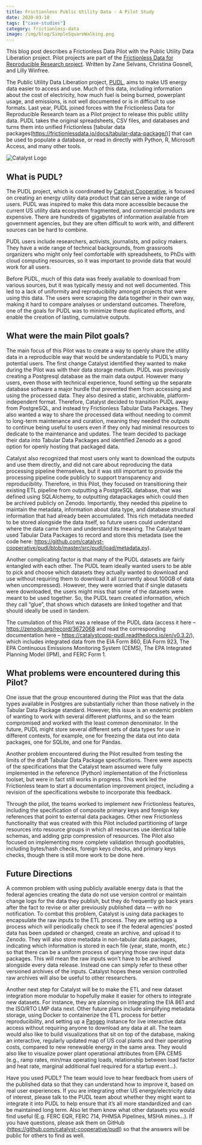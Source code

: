 ```yaml
---
title: Frictionless Public Utility Data - A Pilot Study
date: 2020-03-18
tags: ["case-studies"]
category: frictionless-data
image: /img/blog/SimpleSquareWalking.png
---
```


This blog post describes a Frictionless Data Pilot with the Public Utility Data Liberation project. Pilot projects are part of the [Frictionless Data for Reproducible Research project](https://frictionlessdata.io/reproducible-research/). Written by Zane Selvans, Christina Gosnell, and Lilly Winfree.

<!-- more -->

The Public Utility Data Liberation project, [PUDL](https://catalyst.coop/pudl/), aims to make US energy data easier to access and use. Much of this data, including information about the cost of electricity, how much fuel is being burned, powerplant usage, and emissions, is not well documented or is in difficult to use formats. Last year, PUDL joined forces with the Frictionless Data for Reproducible Research team as a Pilot project to release this public utility data. PUDL takes the original spreadsheets, CSV files, and databases and turns them into unified Frictionless [tabular data packages(https://frictionlessdata.io/docs/tabular-data-package/)] that can be used to populate a database, or read in directly with Python, R, Microsoft Access, and many other tools.

![Catalyst Logo](./SimpleSquareWalking.png)

## What is PUDL?
The PUDL project, which is coordinated by [Catalyst Cooperative](https://catalyst.coop/pudl/), is focused on creating an energy utility data product that can serve a wide range of users. PUDL was inspired to make this data more accessible because the current US utility data ecosystem fragmented, and commercial products are expensive. There are hundreds of gigabytes of information available from government agencies, but they are often difficult to work with, and different sources can be hard to combine.

PUDL users include researchers, activists, journalists, and policy makers. They have a wide range of technical backgrounds, from grassroots organizers who might only feel comfortable with spreadsheets, to PhDs with cloud computing resources, so it was important to provide data that would work for all users.

Before PUDL, much of this data was freely available to download from various sources, but it was typically messy and not well documented. This led to a lack of uniformity and reproducibility amongst projects that were using this data. The users were scraping the data together in their own way, making it hard to compare analyses or understand outcomes. Therefore, one of the goals for PUDL was to minimize these duplicated efforts, and enable the creation of lasting, cumulative outputs.

## What were the main Pilot goals?
The main focus of this Pilot was to create a way to openly share the utility data in a reproducible way that would be understandable to PUDL’s many potential users. The first change Catalyst identified they wanted to make during the Pilot was with their data storage medium. PUDL was previously creating a Postgresql database as the main data output. However many users,  even those with technical experience, found setting up the separate database software a major hurdle that prevented them from accessing and using the processed data. They also desired a static, archivable, platform-independent format. Therefore, Catalyst decided to transition PUDL away from PostgreSQL, and instead try Frictionless Tabular Data Packages. They also wanted a way to share the processed data without needing to commit to long-term maintenance and curation, meaning they needed the outputs to continue being useful to users even if they only had minimal resources to dedicate to the maintenance and updates. The team decided to package their data into Tabular Data Packages and identified Zenodo as a good option for openly hosting that packaged data.

Catalyst also recognized that most users only want to download the outputs and use them directly, and did not care about reproducing the data processing pipeline themselves, but it was still important to provide the processing pipeline code publicly to support transparency and reproducibility. Therefore, in this Pilot, they focused on transitioning their existing ETL pipeline from outputting a PostgreSQL database, that was defined using SQLAlchemy, to outputting datapackages which could then be archived publicly on Zenodo. Importantly, they needed this pipeline to maintain the metadata, information about data type, and database structural information that had already been accumulated. This rich metadata needed to be stored alongside the data itself, so future users could understand where the data came from and understand its meaning. The Catalyst team used Tabular Data Packages to record and store this metadata (see the code here: https://github.com/catalyst-cooperative/pudl/blob/master/src/pudl/load/metadata.py).

Another complicating factor is that many of the PUDL datasets are fairly entangled with each other. The PUDL team ideally wanted users to be able to pick and choose which datasets they actually wanted to download and use without requiring them to download it all (currently about 100GB of data when uncompressed). However, they were worried that if single datasets were downloaded, the users might miss that some of the datasets were meant to be used together. So, the PUDL team created information, which they call “glue”,  that shows which datasets are linked together and that should ideally be used in tandem. 

The cumulation of this Pilot was a release of the PUDL data (access it here – https://zenodo.org/record/3672068 and read the corresponding documentation here – https://catalystcoop-pudl.readthedocs.io/en/v0.3.2/), which includes integrated data from the EIA Form 860, EIA Form 923, The EPA Continuous Emissions Monitoring System (CEMS), The EPA Integrated Planning Model (IPM), and FERC Form 1.

## What problems were encountered during this Pilot?
One issue that the group encountered during the Pilot was that the data types available in Postgres are substantially richer than those natively in the Tabular Data Package standard. However, this issue is an endemic problem of wanting to work with several different platforms, and so the team compromised and worked with the least common denominator.  In the future, PUDL might store several different sets of data types for use in different contexts, for example, one for freezing the data out into data packages, one for SQLite, and one for Pandas.

Another problem encountered during the Pilot resulted from testing the limits of the draft Tabular Data Package specifications. There were aspects of the specifications that the Catalyst team assumed were fully implemented in the reference (Python) implementation of the Frictionless toolset, but were in fact still works in progress. This work led the Frictionless team to start a documentation improvement project, including a revision of the specifications website to incorporate this feedback.

Through the pilot, the teams worked to implement new Frictionless features, including the specification of composite primary keys and foreign key references that point to external data packages. Other new Frictionless functionality that was created with this Pilot included partitioning of large resources into resource groups in which all resources use identical table schemas, and adding gzip compression of resources. The Pilot also focused on implementing more complete validation through goodtables, including bytes/hash checks, foreign keys checks, and primary keys checks, though there is still more work to be done here.

## Future Directions
A common problem with using publicly available energy data is that the federal agencies creating the data do not use version control or maintain change logs for the data they publish, but they do frequently go back years after the fact to revise or alter previously published data — with no notification. To combat this problem, Catalyst is using data packages to encapsulate the raw inputs to the ETL process. They are setting up a process which will periodically check to see if the federal agencies’ posted data has been updated or changed, create an archive, and upload it to Zenodo. They will also store metadata in non-tabular data packages, indicating which information is stored in each file (year, state, month, etc.) so that there can be a uniform process of querying those raw input data packages. This will mean the raw inputs won’t have to be archived alongside every data release. Instead one can simply refer to these other versioned archives of the inputs. Catalyst hopes these version controlled raw archives will also be useful to other researchers.

Another next step for Catalyst will be to make the ETL and new dataset integration more modular to hopefully make it easier for others to integrate new datasets. For instance, they are planning on integrating the EIA 861 and the ISO/RTO LMP data next. Other future plans include simplifying metadata storage, using Docker to containerize the ETL process for better reproducibility, and setting up a [Pangeo](https://pangeo.io/)  instance for live interactive data access without requiring anyone to download any data at all. The team would also like to build visualizations that sit on top of the database, making an interactive, regularly updated map of US coal plants and their operating costs, compared to new renewable energy in the same area. They would also like to visualize power plant operational attributes from EPA CEMS (e.g., ramp rates, min/max operating loads, relationship between load factor and heat rate, marginal additional fuel required for a startup event…).

Have you used PUDL? The team would love to hear feedback from users of the published data so that they can understand how to improve it, based on real user experiences. If you are integrating other US energy/electricity data of interest, please talk to the PUDL team about whether they might want to integrate it into PUDL to help ensure that it’s all more standardized and can be maintained long term. Also let them know what other datasets you would find useful (E.g. FERC EQR, FERC 714, PHMSA Pipelines, MSHA mines…).  If you have questions, please ask them on GitHub (https://github.com/catalyst-cooperative/pudl) so that the answers will be public for others to find as well.
